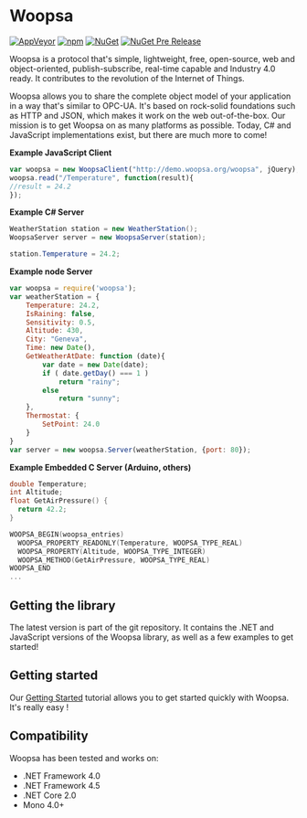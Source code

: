 # Woopsa
[![AppVeyor](https://img.shields.io/appveyor/ci/fabien-chevalley/woopsa.svg)](https://ci.appveyor.com/project/fabien-chevalley/woopsa)
[![npm](https://img.shields.io/npm/v/woopsa.svg)](https://www.npmjs.com/package/woopsa)
[![NuGet](https://img.shields.io/nuget/v/Woopsa.svg)](https://www.nuget.org/packages/Woopsa/)
[![NuGet Pre Release](https://img.shields.io/nuget/vpre/Woopsa.svg)](https://www.nuget.org/packages/Woopsa/)
 
Woopsa is a protocol that's simple, lightweight, free, open-source, web and object-oriented, publish-subscribe, real-time capable and Industry 4.0 ready. It contributes to the revolution of the Internet of Things.

Woopsa allows you to share the complete object model of your application in a way that's similar to OPC-UA. It's based on rock-solid foundations such as HTTP and JSON, which makes it work on the web out-of-the-box. Our mission is to get Woopsa on as many platforms as possible. Today, C# and JavaScript implementations exist, but there are much more to come!

**Example JavaScript Client**

```javascript
var woopsa = new WoopsaClient("http://demo.woopsa.org/woopsa", jQuery);
woopsa.read("/Temperature", function(result){
//result = 24.2
});
```


**Example C# Server**

```csharp
WeatherStation station = new WeatherStation();
WoopsaServer server = new WoopsaServer(station);

station.Temperature = 24.2;
```

**Example node Server**
```javascript
var woopsa = require('woopsa');
var weatherStation = {
    Temperature: 24.2,
    IsRaining: false,
    Sensitivity: 0.5,
    Altitude: 430,
    City: "Geneva",
    Time: new Date(),
    GetWeatherAtDate: function (date){
        var date = new Date(date);
        if ( date.getDay() === 1 )
            return "rainy";
        else
            return "sunny";
    },
    Thermostat: {
        SetPoint: 24.0
    }
}
var server = new woopsa.Server(weatherStation, {port: 80});
```

**Example Embedded C Server (Arduino, others)**

```c
double Temperature;
int Altitude;
float GetAirPressure() {
  return 42.2;
}

WOOPSA_BEGIN(woopsa_entries)
  WOOPSA_PROPERTY_READONLY(Temperature, WOOPSA_TYPE_REAL)
  WOOPSA_PROPERTY(Altitude, WOOPSA_TYPE_INTEGER)
  WOOPSA_METHOD(GetAirPressure, WOOPSA_TYPE_REAL)
WOOPSA_END
...
```

## Getting the library
The latest version is part of the git repository. It contains the .NET and JavaScript versions of the Woopsa library, as well as a few examples to get started!

## Getting started
Our [Getting Started](http://www.woopsa.org/get-started/) tutorial allows you to get started quickly with Woopsa. It's really easy !

## Compatibility
Woopsa has been tested and works on:
 * .NET Framework 4.0
 * .NET Framework 4.5
 * .NET Core 2.0
 * Mono 4.0+
 
